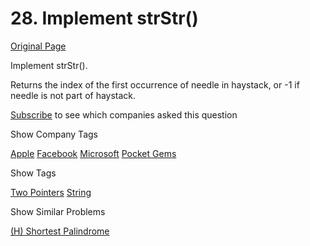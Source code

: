 # 28. Implement strStr()

[Original Page](https://leetcode.com/problems/implement-strstr/)

Implement strStr().

Returns the index of the first occurrence of needle in haystack, or -1 if needle is not part of haystack.

<div>

[Subscribe](/subscribe/) to see which companies asked this question

</div>

<div>

<div id="company_tags" class="btn btn-xs btn-warning">Show Company Tags</div>

<span class="hidebutton">[Apple](/company/apple/) [Facebook](/company/facebook/) [Microsoft](/company/microsoft/) [Pocket Gems](/company/pocket-gems/)</span></div>

<div>

<div id="tags" class="btn btn-xs btn-warning">Show Tags</div>

<span class="hidebutton">[Two Pointers](/tag/two-pointers/) [String](/tag/string/)</span></div>

<div>

<div id="similar" class="btn btn-xs btn-warning">Show Similar Problems</div>

<span class="hidebutton">[(H) Shortest Palindrome](/problems/shortest-palindrome/)</span></div>